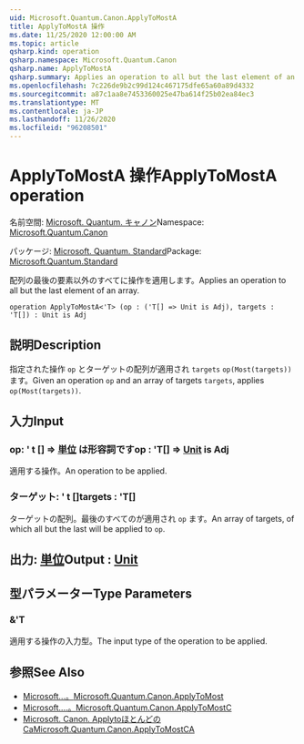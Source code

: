 ```yaml
---
uid: Microsoft.Quantum.Canon.ApplyToMostA
title: ApplyToMostA 操作
ms.date: 11/25/2020 12:00:00 AM
ms.topic: article
qsharp.kind: operation
qsharp.namespace: Microsoft.Quantum.Canon
qsharp.name: ApplyToMostA
qsharp.summary: Applies an operation to all but the last element of an array.
ms.openlocfilehash: 7c226de9b2c99d124c467175dfe65a60a89d4332
ms.sourcegitcommit: a87c1aa8e7453360025e47ba614f25b02ea84ec3
ms.translationtype: MT
ms.contentlocale: ja-JP
ms.lasthandoff: 11/26/2020
ms.locfileid: "96208501"
---
```

# <a name="applytomosta-operation"></a><span data-ttu-id="437dc-102">ApplyToMostA 操作</span><span class="sxs-lookup"><span data-stu-id="437dc-102">ApplyToMostA operation</span></span>

<span data-ttu-id="437dc-103">名前空間: [Microsoft. Quantum. キャノン](xref:Microsoft.Quantum.Canon)</span><span class="sxs-lookup"><span data-stu-id="437dc-103">Namespace: [Microsoft.Quantum.Canon](xref:Microsoft.Quantum.Canon)</span></span>

<span data-ttu-id="437dc-104">パッケージ: [Microsoft. Quantum. Standard](https://nuget.org/packages/Microsoft.Quantum.Standard)</span><span class="sxs-lookup"><span data-stu-id="437dc-104">Package: [Microsoft.Quantum.Standard](https://nuget.org/packages/Microsoft.Quantum.Standard)</span></span>


<span data-ttu-id="437dc-105">配列の最後の要素以外のすべてに操作を適用します。</span><span class="sxs-lookup"><span data-stu-id="437dc-105">Applies an operation to all but the last element of an array.</span></span>

```qsharp
operation ApplyToMostA<'T> (op : ('T[] => Unit is Adj), targets : 'T[]) : Unit is Adj
```


## <a name="description"></a><span data-ttu-id="437dc-106">説明</span><span class="sxs-lookup"><span data-stu-id="437dc-106">Description</span></span>

<span data-ttu-id="437dc-107">指定された操作 `op` とターゲットの配列が適用され `targets` `op(Most(targets))` ます。</span><span class="sxs-lookup"><span data-stu-id="437dc-107">Given an operation `op` and an array of targets `targets`, applies `op(Most(targets))`.</span></span>

## <a name="input"></a><span data-ttu-id="437dc-108">入力</span><span class="sxs-lookup"><span data-stu-id="437dc-108">Input</span></span>

### <a name="op--t--unit--is-adj"></a><span data-ttu-id="437dc-109">op: ' t [] => [単位](xref:microsoft.quantum.lang-ref.unit)  は形容詞です</span><span class="sxs-lookup"><span data-stu-id="437dc-109">op : 'T[] => [Unit](xref:microsoft.quantum.lang-ref.unit)  is Adj</span></span>

<span data-ttu-id="437dc-110">適用する操作。</span><span class="sxs-lookup"><span data-stu-id="437dc-110">An operation to be applied.</span></span>


### <a name="targets--t"></a><span data-ttu-id="437dc-111">ターゲット: ' t []</span><span class="sxs-lookup"><span data-stu-id="437dc-111">targets : 'T[]</span></span>

<span data-ttu-id="437dc-112">ターゲットの配列。最後のすべてのが適用され `op` ます。</span><span class="sxs-lookup"><span data-stu-id="437dc-112">An array of targets, of which all but the last will be applied to `op`.</span></span>



## <a name="output--unit"></a><span data-ttu-id="437dc-113">出力: [単位](xref:microsoft.quantum.lang-ref.unit)</span><span class="sxs-lookup"><span data-stu-id="437dc-113">Output : [Unit](xref:microsoft.quantum.lang-ref.unit)</span></span>



## <a name="type-parameters"></a><span data-ttu-id="437dc-114">型パラメーター</span><span class="sxs-lookup"><span data-stu-id="437dc-114">Type Parameters</span></span>

### <a name="t"></a><span data-ttu-id="437dc-115">&</span><span class="sxs-lookup"><span data-stu-id="437dc-115">'T</span></span>

<span data-ttu-id="437dc-116">適用する操作の入力型。</span><span class="sxs-lookup"><span data-stu-id="437dc-116">The input type of the operation to be applied.</span></span>

## <a name="see-also"></a><span data-ttu-id="437dc-117">参照</span><span class="sxs-lookup"><span data-stu-id="437dc-117">See Also</span></span>

- [<span data-ttu-id="437dc-118">Microsoft...。</span><span class="sxs-lookup"><span data-stu-id="437dc-118">Microsoft.Quantum.Canon.ApplyToMost</span></span>](xref:Microsoft.Quantum.Canon.ApplyToMost)
- [<span data-ttu-id="437dc-119">Microsoft....。</span><span class="sxs-lookup"><span data-stu-id="437dc-119">Microsoft.Quantum.Canon.ApplyToMostC</span></span>](xref:Microsoft.Quantum.Canon.ApplyToMostC)
- [<span data-ttu-id="437dc-120">Microsoft. Canon. Applytoほとんどの Ca</span><span class="sxs-lookup"><span data-stu-id="437dc-120">Microsoft.Quantum.Canon.ApplyToMostCA</span></span>](xref:Microsoft.Quantum.Canon.ApplyToMostCA)